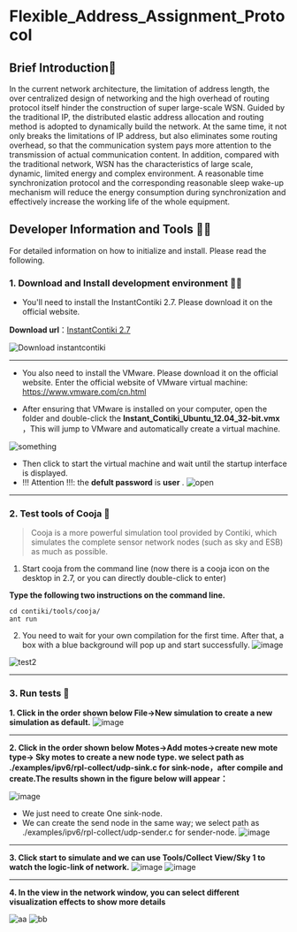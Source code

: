 # Flexible_Address_Assignment_Protocol

## Brief Introduction📘
In the current network architecture, the limitation of address length, the over centralized design of networking and the high overhead of routing protocol itself hinder the construction of super large-scale WSN. Guided by the traditional IP, the distributed elastic address allocation and routing method is adopted to dynamically build the network. At the same time, it not only breaks the limitations of IP address, but also eliminates some routing overhead, so that the communication system pays more attention to the transmission of actual communication content. In addition, compared with the traditional network, WSN has the characteristics of large scale, dynamic, limited energy and complex environment. A reasonable time synchronization protocol and the corresponding reasonable sleep wake-up mechanism will reduce the energy consumption during synchronization and effectively increase the working life of the whole equipment.


## Developer Information and Tools 👩‍💻

For detailed information on how to initialize and install. Please read the following.

### 1. Download and Install development environment 👷‍♂️

- You'll need to install the InstantContiki 2.7. Please download it on the official website.

**Download url**：[InstantContiki 2.7](http://sourceforge.net/projects/contiki/)

![Download instantcontiki](https://img-blog.csdnimg.cn/20201025193904595.png?x-oss-process=image/watermark,type_ZmFuZ3poZW5naGVpdGk,shadow_10,text_aHR0cHM6Ly9ibG9nLmNzZG4ubmV0L3FxXzM5NDM0NjEx,size_16,color_FFFFFF,t_70#pic_center)

---
- You also need to install the VMware. Please download it on the official website.
Enter the official website of VMware virtual machine: https://www.vmware.com/cn.html

- After ensuring that VMware is installed on your computer, open the folder and double-click the **Instant_Contiki_Ubuntu_12.04_32-bit.vmx** ，This will jump to VMware and automatically create a virtual machine.

![something](https://img-blog.csdnimg.cn/20201025195359980.png#pic_center)

- Then click to start the virtual machine and wait until the startup interface is displayed.
- !!! Attention !!!: the **defult password** is **user** . 
![open](https://img-blog.csdnimg.cn/20201025195210615.png?x-oss-process=image/watermark,type_ZmFuZ3poZW5naGVpdGk,shadow_10,text_aHR0cHM6Ly9ibG9nLmNzZG4ubmV0L3FxXzM5NDM0NjEx,size_16,color_FFFFFF,t_70#pic_center)

****
### 2. Test tools of Cooja 🧐
>Cooja is a more powerful simulation tool provided by Contiki, which simulates the complete sensor network nodes (such as sky and ESB) as much as possible.

1. Start cooja from the command line (now there is a cooja icon on the desktop in 2.7, or you can directly double-click to enter)
 
**Type the following two instructions on the command line.**
```
cd contiki/tools/cooja/
ant run
```
 2. You need to wait for your own compilation for the first time. After that, a box with a blue background will pop up and start successfully.
![image](https://user-images.githubusercontent.com/33835105/147207468-34ca995d-5895-46a3-a3f3-61c66b67c388.png)

![test2](https://img-blog.csdnimg.cn/20201025200329571.png?x-oss-process=image/watermark,type_ZmFuZ3poZW5naGVpdGk,shadow_10,text_aHR0cHM6Ly9ibG9nLmNzZG4ubmV0L3FxXzM5NDM0NjEx,size_16,color_FFFFFF,t_70#pic_center)

****

### 3. Run tests 🦾

**1. Click in the order shown below File->New simulation to create a new simulation as default.**
![image](https://user-images.githubusercontent.com/33835105/147207178-75159b3f-f915-410b-9d48-c286b663fb55.png)

****

**2. Click in the order shown below Motes->Add motes->create new mote type-> Sky motes to create a new node type. we select path as   ./examples/ipv6/rpl-collect/udp-sink.c  for sink-node，after compile and create.The results shown in the figure below will appear：**

![image](https://user-images.githubusercontent.com/33835105/147208199-49ca3890-abb3-454c-ac77-eedf51282ae7.png)

- We just need to create One sink-node.
- We can create the send node in the same way; we select path as   ./examples/ipv6/rpl-collect/udp-sender.c  for sender-node.
![image](https://user-images.githubusercontent.com/33835105/147208544-1dd41f49-c67f-4b88-94fc-a98c42f190be.png)

****

**3. Click start to simulate and we can use Tools/Collect View/Sky 1 to watch the logic-link of network.**
![image](https://user-images.githubusercontent.com/33835105/147208781-cbddafc7-568c-48c9-9e14-76d15a22fd06.png)
![image](https://user-images.githubusercontent.com/33835105/147209065-52262b71-11f2-4fd0-84e7-8c75916ddbbd.png)


****

**4. In the view in the network window, you can select different visualization effects to show more details**

![aa](https://img-blog.csdnimg.cn/20201025201749103.png?x-oss-process=image/watermark,type_ZmFuZ3poZW5naGVpdGk,shadow_10,text_aHR0cHM6Ly9ibG9nLmNzZG4ubmV0L3FxXzM5NDM0NjEx,size_16,color_FFFFFF,t_70#pic_center)
![bb](https://img-blog.csdnimg.cn/20201025201801724.png?x-oss-process=image/watermark,type_ZmFuZ3poZW5naGVpdGk,shadow_10,text_aHR0cHM6Ly9ibG9nLmNzZG4ubmV0L3FxXzM5NDM0NjEx,size_16,color_FFFFFF,t_70#pic_center)

